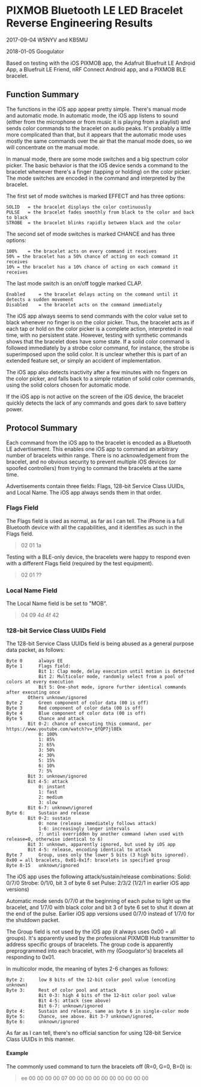 # PIXMOB Bluetooth LE LED Bracelet Reverse Engineering Results

2017-09-04 W5NYV and KB5MU

2018-01-05 Googulator

Based on testing with the iOS PIXMOB app, the Adafruit Bluefruit LE Android App, a Bluefruit LE Friend, nRF Connect Android app, and a PIXMOB BLE bracelet.

## Function Summary

The functions in the iOS app appear pretty simple. There's manual mode and automatic mode. In automatic mode, the iOS app listens to sound (either from the microphone or from music it is playing from a playlist) and sends color commands to the bracelet on audio peaks. It's probably a little more complicated than that, but it appears that the automatic mode uses mostly the same commands over the air that the manual mode does, so we will concentrate on the manual mode.

In manual mode, there are some mode switches and a big spectrum color picker. The basic behavior is that the iOS device sends a command to the bracelet whenever there's a finger (tapping or holding) on the color picker. The mode switches are encoded in the command and interpreted by the bracelet.

The first set of mode switches is marked EFFECT and has three options:

    SOLID	= the bracelet displays the color continuously
    PULSE	= the bracelet fades smoothly from black to the color and back to black
    STROBE	= the bracelet blinks rapidly between black and the color

The second set of mode switches is marked CHANCE and has three options:

    100%	= the bracelet acts on every command it receives
    50%	= the bracelet has a 50% chance of acting on each command it receives
    10%	= the bracelet has a 10% chance of acting on each command it receives

The last mode switch is an on/off toggle marked CLAP.

    Enabled		= the bracelet delays acting on the command until it detects a sudden movement
    Disabled	= the bracelet acts on the command immediately

The iOS app always seems to send commands with the color value set to black whenever no finger is on the color picker. Thus, the bracelet acts as if each tap or hold on the color picker is a complete action, interpreted in real time, with no persistent state. However, testing with synthetic commands shows that the bracelet does have some state. If a solid color command is followed immediately by a strobe color command, for instance, the strobe is superimposed upon the solid color. It is unclear whether this is part of an extended feature set, or simply an accident of implementation.

The iOS app also detects inactivity after a few minutes with no fingers on the color picker, and falls back to a simple rotation of solid color commands, using the solid colors chosen for automatic mode.

If the iOS app is not active on the screen of the iOS device, the bracelet quickly detects the lack of any commands and goes dark to save battery power.

## Protocol Summary

Each command from the iOS app to the bracelet is encoded as a Bluetooth LE advertisement. This enables one iOS app to command an arbitrary number of bracelets within range. There is no acknowledgement from the bracelet, and no obvious security to prevent multiple iOS devices (or spoofed controllers) from trying to command the bracelets at the same time.

Advertisements contain three fields: Flags, 128-bit Service Class UUIDs, and Local Name. The iOS app always sends them in that order.

### Flags Field

The Flags field is used as normal, as far as I can tell. The iPhone is a full Bluetooth device with all the capabilities, and it identifies as such in the Flags field.
> 02 01 1a

Testing with a BLE-only device, the bracelets were happy to respond even with a different Flags field (required by the test equipment).
> 02 01 ??

### Local Name Field

The Local Name field is be set to "MOB".
> 04 09 4d 4f 42

### 128-bit Service Class UUIDs Field

The 128-bit Service Class UUIDs field is being abused as a general purpose data packet, as follows:

    Byte 0		always EE
    Byte 1		Flags field:
				Bit 1: Clap mode, delay execution until motion is detected
				Bit 2: Multicolor mode, randomly select from a pool of colors at every execution
				Bit 5: One-shot mode, ignore further identical commands after executing once
			Others unknown/ignored
    Byte 2		Green component of color data (00 is off)
    Byte 3		Red component of color data (00 is off)
    Byte 4		Blue component of color data (00 is off)
    Byte 5		Chance and attack
			Bit 0-2: chance of executing this command, per https://www.youtube.com/watch?v=_QfQP7jl0Ek
				0: 100%
				1: 85%
				2: 65%
				3: 50%
				4: 30%
				5: 15%
				6: 10%
				7: 5%
			Bit 3: unknown/ignored
			Bit 4-5: attack
				0: instant
				1: fast
				2: medium
				3: slow
			Bit 6-7: unknown/ignored
    Byte 6:		Sustain and release
			Bit 0-2: sustain
				0: none (release immediately follows attack)
				1-6: increasingly longer intervals
				7: until overridden by another command (when used with release=0, otherwise identical to 6)
			Bit 3: unknown, apparently ignored, but used by iOS app
			Bit 4-5: release, encoding identical to attack
    Byte 7		Group, uses only the lower 5 bits (3 high bits ignored). 0x00 = all bracelets, 0x01-0x1f: bracelets in specified group
    Byte 8-15	unknown/ignored
    
The iOS app uses the following attack/sustain/release combinations:
Solid:  0/7/0
Strobe: 0/1/0, bit 3 of byte 6 set
Pulse:  2/3/2 (1/2/1 in earlier iOS app versions)

Automatic mode sends 0/7/0 at the beginning of each pulse to light up the bracelet, and 1/7/0 with black color and bit 3 of byte 6 set to shut it down at the end of the pulse. Earlier iOS app versions used 0/7/0 instead of 1/7/0 for the shutdown packet.

The Group field is not used by the iOS app (it always uses 0x00 = all groups). It's apparently used by the professional PIXMOB Hub transmitter to address specific groups of bracelets. The group code is apparently preprogrammed into each bracelet, with my (Googulator's) bracelets all responding to 0x01.

In multicolor mode, the meaning of bytes 2-6 changes as follows:

    Byte 2:		low 8 bits of the 12-bit color pool value (encoding unknown)
    Byte 3:		Rest of color pool and attack
				Bit 0-3: high 4 bits of the 12-bit color pool value
				Bit 4-5: attack (see above)
				Bit 6-7: unknown/ignored
    Byte 4:		Sustain and release, same as byte 6 in single-color mode
    Byte 5:		Chance, see above. Bit 3-7 unknown/ignored.
    Byte 6:		unknown/ignored

As far as I can tell, there's no official sanction for using 128-bit Service Class UUIDs in this manner.

#### Example

The commonly used command to turn the bracelets off (R=0, G=0, B=0) is:

> ee 00 00 00 00 07 00 00 00 00 00 00 00 00 00 00

